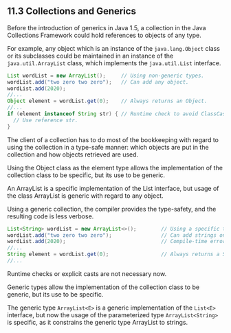 
## 11.3 Collections and Generics

Before the introduction of generics in Java 1.5, a collection in the Java Collections Framework could hold references to objects of any type.

For example, any object which is an instance of the `java.lang.Object` class or its subclasses could be maintained in an instance of the `java.util.ArrayList` class, which implements the `java.util.List` interface.


<!-- Comment: 

Explain to me about this Java statement 

"
Before the introduction of generics in Java 1.5, a collection in the Java Collections Framework could hold references to objects of any type.

For example, any object which is an instance of the `java.lang.Object` class or its subclasses could be maintained in an instance of the `java.util.ArrayList` class, which implements the `java.util.List` interface.
"

___


The given statement explains the behavior of collections in the Java Collections Framework prior to the introduction of generics in Java 1.5.

Before Java 1.5, a collection, such as an `ArrayList`, could hold references to objects of any type. This means that you could store objects of different classes and types within the same collection without any type restrictions.

In Java, the `java.lang.Object` class is a superclass of all other classes, which means that any object in Java is an instance of `Object` or one of its subclasses. So, prior to the introduction of generics, an `ArrayList` could hold references to objects of any class, as long as they extended `Object` or were of the `Object` class itself.

The `ArrayList` class is an implementation of the `List` interface in the Java Collections Framework. It provides dynamic resizable arrays, allowing you to add and remove elements efficiently. Since it can hold objects of any type, you could store instances of various classes in an `ArrayList` without specifying the specific type of objects it contains.

However, this lack of type safety could lead to issues at runtime. For example, if you stored a mixture of different types in an `ArrayList` and then tried to retrieve an object of a specific type, you would need to manually check and cast the objects, which could result in runtime errors if the casting is incorrect.

The introduction of generics in Java 1.5 addressed these issues by allowing you to specify the type of objects that a collection can hold. With generics, you can declare an `ArrayList` to hold specific types, such as `String` objects, and the compiler enforces type safety, reducing the need for manual type checks and casting.

In summary, prior to the introduction of generics, collections in Java could hold references to objects of any type, including instances of the `Object` class and its subclasses. This lack of type safety was addressed by the introduction of generics, which allows you to specify the type of objects a collection can hold and provides compile-time type checking.

-->


<!-- Comment: 

Give me example the implementations of generics to solve the problem above

___

Certainly! Here's an example of how generics can be used to solve the problem described in the previous statement:

```java
import java.util.ArrayList;
import java.util.List;

public class GenericsExample {
    public static void main(String[] args) {
        List<String> stringList = new ArrayList<>();  // Declare an ArrayList that stores only String objects
        stringList.add("Hello");
        stringList.add("World");

        String firstElement = stringList.get(0);  // No need for casting, as the list is guaranteed to contain Strings
        System.out.println(firstElement);

        // Attempting to add a non-String object will result in a compilation error
        // stringList.add(10);  // Uncommenting this line would cause a compilation error
    }
}
```

In the above example, the `List<String>` declaration uses generics to specify that the `stringList` variable will hold only `String` objects. This ensures type safety at compile-time, preventing the addition of objects of other types to the list.

By specifying the generic type as `String`, the compiler enforces that only `String` objects can be added to the `stringList`. If you try to add an object of a different type, like the commented out line `stringList.add(10);`, it will result in a compilation error.

The benefit of using generics is that it provides compile-time type checking, eliminating the need for manual type checks and casts. It ensures that the collection is used consistently with a specific type, improving code readability, maintainability, and reducing the likelihood of type-related errors at runtime.

-->


```java
List wordList = new ArrayList();     // Using non-generic types.
wordList.add("two zero two zero");   // Can add any object.
wordList.add(2020);
//...
Object element = wordList.get(0);    // Always returns an Object.
//...
if (element instanceof String str) { // Runtime check to avoid ClassCastException.
  // Use reference str.
}
```


The client of a collection has to do most of the bookkeeping with regard to using the collection in a type-safe manner: which objects are put in the collection and how objects retrieved are used.

Using the Object class as the element type allows the implementation of the collection class to be specific, but its use to be generic.

An ArrayList is a specific implementation of the List interface, but usage of the class ArrayList is generic with regard to any object.


Using a generic collection, the compiler provides the type-safety, and the resulting code is less verbose.


```java
List<String> wordList = new ArrayList<>();        // Using a specific type.
wordList.add("two zero two zero");                // Can add strings only.
wordList.add(2020);                               // Compile-time error!
//...
String element = wordList.get(0);                 // Always returns a String.
//...
```


Runtime checks or explicit casts are not necessary now.

Generic types allow the implementation of the collection class to be generic, but its use to be specific.

The generic type `ArrayList<E>` is a generic implementation of the `List<E>` interface, but now the usage of the parameterized type `ArrayList<String>` is specific, as it constrains the generic type ArrayList<E> to strings.

